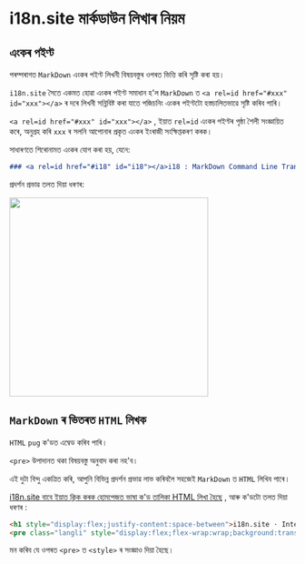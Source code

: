 # i18n.site মাৰ্কডাউন লিখাৰ নিয়ম

## এংকৰ পইণ্ট

পৰম্পৰাগত `MarkDown` এংকৰ পইণ্ট লিখনী বিষয়বস্তুৰ ওপৰত ভিত্তি কৰি সৃষ্টি কৰা হয়।

`i18n.site` সৈতে একমত হোৱা এংকৰ পইণ্ট সমাধান হ'ল `MarkDown` ত `<a rel=id href="#xxx" id="xxx"></a>` ৰ দৰে লিখনী সন্নিবিষ্ট কৰা যাতে পজিচনিং এংকৰ পইণ্টটো হস্তচালিতভাৱে সৃষ্টি কৰিব পাৰি।

`<a rel=id href="#xxx" id="xxx"></a>` , ইয়াত `rel=id` এংকৰ পইণ্টৰ পৃষ্ঠা শৈলী সংজ্ঞায়িত কৰে, অনুগ্ৰহ কৰি `xxx` ৰ সলনি আপোনাৰ প্ৰকৃত এংকৰ ইংৰাজী সংক্ষিপ্তকৰণ কৰক।

সাধাৰণতে শিৰোনামত এংকৰ যোগ কৰা হয়, যেনে:

```md
### <a rel=id href="#i18" id="i18"></a>i18 : MarkDown Command Line Translation Tool
```

প্ৰদৰ্শন প্ৰভাৱ তলত দিয়া ধৰণৰ:

<img src="//p.3ti.site/1721381136.avif" width="350">

## `MarkDown` ৰ ভিতৰত `HTML` লিখক

`HTML` `pug` ক'ডত এম্বেড কৰিব পাৰি।

`<pre>` উপাদানত থকা বিষয়বস্তু অনুবাদ কৰা নহ'ব।

এই দুটা বিন্দু একত্ৰিত কৰি, আপুনি বিভিন্ন প্ৰদৰ্শন প্ৰভাৱ লাভ কৰিবলৈ সহজেই `MarkDown` ত `HTML` লিখিব পাৰে।

[i18n.site বাবে ইয়াত ক্লিক কৰক হোমপেজত ভাষা ক'ড তালিকা HTML লিখা হৈছে](//raw.githubusercontent.com/i18n-site/md/main/zh/README.md) , আৰু ক'ডটো তলত দিয়া ধৰণৰ :

```html
<h1 style="display:flex;justify-content:space-between">i18n.site ⋅ International Solutions<img src="//p.3ti.site/logo.svg" style="user-select:none;margin-top:-1px;width:42px"></h1>
<pre class="langli" style="display:flex;flex-wrap:wrap;background:transparent;border:1px solid #eee;font-size:12px;box-shadow:0 0 3px inset #eee;padding:12px 5px 4px 12px;justify-content:space-between;"><style>pre.langli i{font-weight:300;font-family:s;margin-right:2px;margin-bottom:8px;font-style:normal;color:#666;border-bottom:1px dashed #ccc;}</style><i>English</i><i>简体中文</i><i>Deutsch</i> … …</pre>
```

মন কৰিব যে ওপৰত `<pre>` ত `<style>` ৰ সংজ্ঞাও দিয়া হৈছে।
